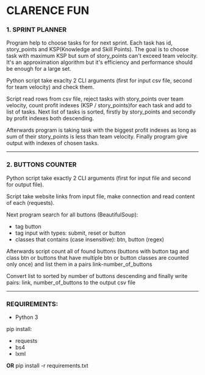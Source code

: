# CLARENCE FUN
### 1. SPRINT PLANNER

<p>Program help to choose tasks for for next sprint.
Each task has id, story_points and KSP(Knowledge and Skill Points).
The goal is to choose task with maximum KSP but sum of story_points
can't exceed team velocity.
It's an approximation algorithm but it's efficiency and performance 
should be enough for a large set.</p>

<p>Python script take exaclty 2 CLI arguments
(first for input csv file, second for team velocity) and check them.</p>

<p>Script read rows from csv file, reject tasks with story_points over team 
velocity, count profit indexes (KSP / story_points)for each task and add to list of tasks.
Next list of tasks is sorted, firstly by story_points and secondly by profit indexes 
both descending.</p>

<p>Afterwards program is taking task with the biggest profit indexes as long
as sum of their story_points is less than team velocity. Finally program give 
output with indexes of chosen tasks.</p>

<p></p>

<hr>

### 2. BUTTONS COUNTER

<p>Python script take exactly 2 CLI arguments 
(first for input file and second for output file).<p>

<p>Script take website links from input file, 
make connection and read content of each (requests).</p>

<p>Next program search for all buttons (BeautifulSoup):

- tag button
- tag input with types: submit, reset or button
- classes that contains (case insensitive): btn, button (regex)
</p>

<p>Afterwards script count all of found buttons 
(buttons with button tag and class btn or 
buttons that have multiple btn or button classes are counted only once)
and list them in a pairs link-number_of_buttons</p>

<p>Convert list to sorted by number of buttons descending and finally
write pairs: link, number_of_buttons to the output csv file</p>

<hr>

### REQUIREMENTS:
- Python 3 <br/>

pip install:
- requests
- bs4
- lxml

<strong>OR</strong> pip install -r requirements.txt